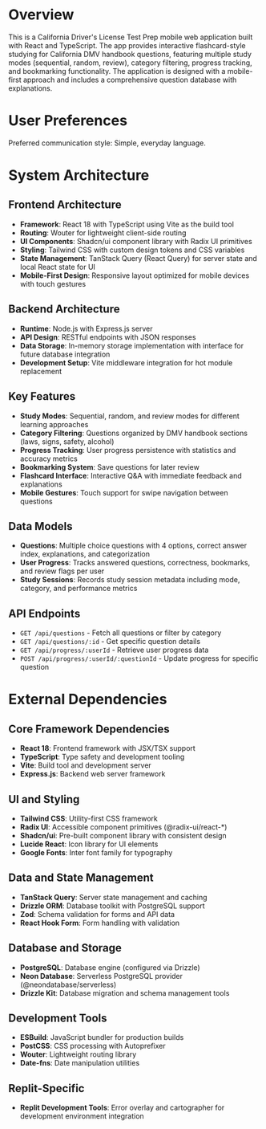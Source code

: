 # Overview

This is a California Driver's License Test Prep mobile web application built with React and TypeScript. The app provides interactive flashcard-style studying for California DMV handbook questions, featuring multiple study modes (sequential, random, review), category filtering, progress tracking, and bookmarking functionality. The application is designed with a mobile-first approach and includes a comprehensive question database with explanations.

# User Preferences

Preferred communication style: Simple, everyday language.

# System Architecture

## Frontend Architecture
- **Framework**: React 18 with TypeScript using Vite as the build tool
- **Routing**: Wouter for lightweight client-side routing
- **UI Components**: Shadcn/ui component library with Radix UI primitives
- **Styling**: Tailwind CSS with custom design tokens and CSS variables
- **State Management**: TanStack Query (React Query) for server state and local React state for UI
- **Mobile-First Design**: Responsive layout optimized for mobile devices with touch gestures

## Backend Architecture
- **Runtime**: Node.js with Express.js server
- **API Design**: RESTful endpoints with JSON responses
- **Data Storage**: In-memory storage implementation with interface for future database integration
- **Development Setup**: Vite middleware integration for hot module replacement

## Key Features
- **Study Modes**: Sequential, random, and review modes for different learning approaches
- **Category Filtering**: Questions organized by DMV handbook sections (laws, signs, safety, alcohol)
- **Progress Tracking**: User progress persistence with statistics and accuracy metrics
- **Bookmarking System**: Save questions for later review
- **Flashcard Interface**: Interactive Q&A with immediate feedback and explanations
- **Mobile Gestures**: Touch support for swipe navigation between questions

## Data Models
- **Questions**: Multiple choice questions with 4 options, correct answer index, explanations, and categorization
- **User Progress**: Tracks answered questions, correctness, bookmarks, and review flags per user
- **Study Sessions**: Records study session metadata including mode, category, and performance metrics

## API Endpoints
- `GET /api/questions` - Fetch all questions or filter by category
- `GET /api/questions/:id` - Get specific question details
- `GET /api/progress/:userId` - Retrieve user progress data
- `POST /api/progress/:userId/:questionId` - Update progress for specific question

# External Dependencies

## Core Framework Dependencies
- **React 18**: Frontend framework with JSX/TSX support
- **TypeScript**: Type safety and development tooling
- **Vite**: Build tool and development server
- **Express.js**: Backend web server framework

## UI and Styling
- **Tailwind CSS**: Utility-first CSS framework
- **Radix UI**: Accessible component primitives (@radix-ui/react-*)
- **Shadcn/ui**: Pre-built component library with consistent design
- **Lucide React**: Icon library for UI elements
- **Google Fonts**: Inter font family for typography

## Data and State Management
- **TanStack Query**: Server state management and caching
- **Drizzle ORM**: Database toolkit with PostgreSQL support
- **Zod**: Schema validation for forms and API data
- **React Hook Form**: Form handling with validation

## Database and Storage
- **PostgreSQL**: Database engine (configured via Drizzle)
- **Neon Database**: Serverless PostgreSQL provider (@neondatabase/serverless)
- **Drizzle Kit**: Database migration and schema management tools

## Development Tools
- **ESBuild**: JavaScript bundler for production builds
- **PostCSS**: CSS processing with Autoprefixer
- **Wouter**: Lightweight routing library
- **Date-fns**: Date manipulation utilities

## Replit-Specific
- **Replit Development Tools**: Error overlay and cartographer for development environment integration